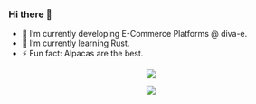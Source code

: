 ### Hi there 👋


- 🔭 I’m currently developing E-Commerce Platforms @ diva-e.
- 🌱 I’m currently learning Rust.
- ⚡ Fun fact: Alpacas are the best.

<p align="center">
  <img src="https://github-readme-stats.vercel.app/api?username=PascaleBeier&show_icons=true&theme=dark" />
</p>

<p align="center">
  <img align="center" src="https://github-readme-stats.vercel.app/api/top-langs/?username=PascaleBeier&layout=compact&theme=dark" />
</p>

